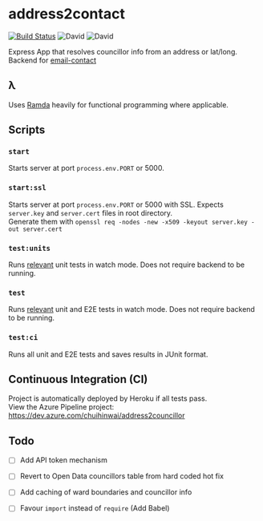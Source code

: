 # address2contact
[![Build Status](https://dev.azure.com/chuihinwai/address2councillor/_apis/build/status/chuihinwai.address2contact?branchName=master)](https://dev.azure.com/chuihinwai/address2councillor/_build/latest?definitionId=1&branchName=master)
![David](https://img.shields.io/david/chuihinwai/address2contact.svg)
![David](https://img.shields.io/david/dev/chuihinwai/address2contact.svg)

Express App that resolves councillor info from an address or lat/long. Backend for [email-contact](https://github.com/chuihinwai/email-contact)

## λ
Uses [Ramda](https://ramdajs.com/) heavily for functional programming where applicable.

## Scripts
### `start`
Starts server at port `process.env.PORT` or 5000.

### `start:ssl`
Starts server at port `process.env.PORT` or 5000 with SSL. Expects `server.key` and `server.cert` files in root directory.  
Generate them with `openssl req -nodes -new -x509 -keyout server.key -out server.cert`

### `test:units`
Runs [relevant](https://jestjs.io/docs/en/cli#watch) unit tests in watch mode. Does not require backend to be running.

### `test`
Runs [relevant](https://jestjs.io/docs/en/cli#watch) unit and E2E tests in watch mode. Does not require backend to be running.

### `test:ci`
Runs all unit and E2E tests and saves results in JUnit format.

## Continuous Integration (CI)
Project is automatically deployed by Heroku if all tests pass.  
View the Azure Pipeline project: https://dev.azure.com/chuihinwai/address2councillor

## Todo
- [ ] Add API token mechanism
- [ ] Revert to Open Data councillors table from hard coded hot fix
- [ ] Add caching of ward boundaries and councillor info
- [ ] Favour `import` instead of `require` (Add Babel)

